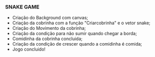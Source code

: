 ### SNAKE GAME

* Criação do Background com canvas;
* Criação da cobrinha com a função "Criarcobrinha" e o vetor snake;
* Criação do Movimento da cobrinha;
* Criação da condição para não sumir quando chegar a borda;
* Comidinha da cobrinha concluida;
* Criação da condição de crescer quando a comidinha é comida;
* Jogo concluido!
